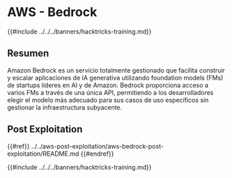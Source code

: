 # AWS - Bedrock

{{#include ../../../banners/hacktricks-training.md}}

## Resumen

Amazon Bedrock es un servicio totalmente gestionado que facilita construir y escalar aplicaciones de IA generativa utilizando foundation models (FMs) de startups líderes en AI y de Amazon. Bedrock proporciona acceso a varios FMs a través de una única API, permitiendo a los desarrolladores elegir el modelo más adecuado para sus casos de uso específicos sin gestionar la infraestructura subyacente.

## Post Exploitation

{{#ref}}
../../aws-post-exploitation/aws-bedrock-post-exploitation/README.md
{{#endref}}

{{#include ../../../banners/hacktricks-training.md}}
